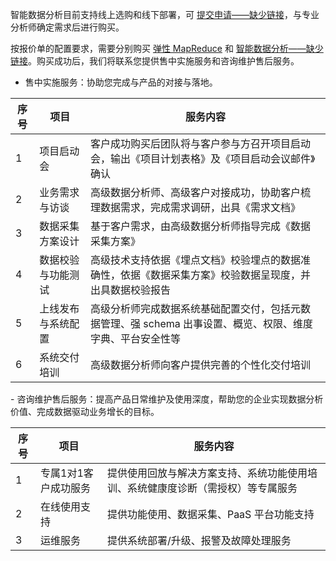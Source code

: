智能数据分析目前支持线上选购和线下部署，可 [提交申请——缺少链接]()，与专业分析师确定需求后进行购买。

按报价单的配置要求，需要分别购买 [弹性 MapReduce](https://buy.cloud.tencent.com/emapreduce#/) 和 [智能数据分析——缺少链接]()。购买成功后，我们将联系您提供售中实施服务和咨询维护售后服务。

- 售中实施服务：协助您完成与产品的对接与落地。
<table>
<thead>
<tr>
<th><strong>序号</strong></th>
<th><strong>项目</strong></th>
<th><strong>服务内容</strong></th>
</tr>
</thead>
<tbody><tr>
<td>1</td>
<td>项目启动会</td>
<td>客户成功购买后团队将与客户参与方召开项目启动会，输出《项目计划表格》及《项目启动会议邮件》确认</td>
</tr>
<tr>
<td>2</td>
<td>业务需求与访谈</td>
<td>高级数据分析师、高级客户对接成功，协助客户梳理数据需求，完成需求调研，出具《需求文档》</td>
</tr>
<tr>
<td>3</td>
<td>数据采集方案设计</td>
<td>基于客户需求，由高级数据分析师指导完成《数据采集方案》</td>
</tr>
<tr>
<td>4</td>
<td>数据校验与功能测试</td>
<td>高级技术支持依据《埋点文档》校验埋点的数据准确性，依据《数据采集方案》校验数据呈现度，并出具数据校验报告</td>
</tr>
<tr>
<td>5</td>
<td>上线发布与系统配置</td>
<td>高级分析师完成数据系统基础配置交付，包括元数据管理、强 schema 出事设置、概览、权限、维度字典、平台安全性等</td>
</tr>
<tr>
<td>6</td>
<td>系统交付培训</td>
<td>高级数据分析师向客户提供完善的个性化交付培训</td>
</tr>
</tbody></table>
- 咨询维护售后服务：提高产品日常维护及使用深度，帮助您的企业实现数据分析价值、完成数据驱动业务增长的目标。
<table>
<thead>
<tr>
<th><strong>序号</strong></th>
<th><strong>项目</strong></th>
<th><strong>服务内容</strong></th>
</tr>
</thead>
<tbody><tr>
<td>1</td>
<td>专属1对1客户成功服务</td>
<td>提供使用回放与解决方案支持、系统功能使用培训、系统健康度诊断（需授权）等专属服务</td>
</tr>
<tr>
<td>2</td>
<td>在线使用支持</td>
<td>提供功能使用、数据采集、PaaS 平台功能支持</td>
</tr>
<tr>
<td>3</td>
<td>运维服务</td>
<td>提供系统部署/升级、报警及故障处理服务</td>
</tr>
</tbody></table>


